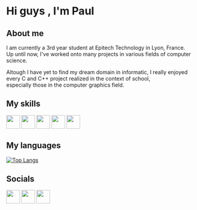 # Hi guys , I'm Paul

## About me

I am currently a 3rd year student at Epitech Technology in Lyon, France. \
Up until now, I've worked onto many projects in various fields of computer science.

Altough I have yet to find my dream domain in informatic, I really enjoyed every C and C++ project realized in the context of school, \
especially those in the computer graphics field.

## My skills

<p>
<img src="https://upload.wikimedia.org/wikipedia/commons/1/19/C_Logo.png" width="36"/>
<img src="https://upload.wikimedia.org/wikipedia/commons/1/18/ISO_C%2B%2B_Logo.svg" width="36">
<img src="https://clipart-library.com/images_k/python-logo-transparent/python-logo-transparent-5.png" width="36">
<img src="https://upload.wikimedia.org/wikipedia/commons/thumb/a/a0/SFML_Logo.svg/1200px-SFML_Logo.svg.png" width="36">
<img src="https://upload.wikimedia.org/wikipedia/commons/1/16/Simple_DirectMedia_Layer%2C_Logo.svg" width="36">
</p>

## My languages
[![Top Langs](https://github-readme-stats.vercel.app/api/top-langs/?username=501stEcho)](https://github.com/anuraghazra/github-readme-stats)

## Socials

<a href="https://www.linkedin.com/in/paul-laban/"><img src="https://upload.wikimedia.org/wikipedia/commons/thumb/8/81/LinkedIn_icon.svg/1200px-LinkedIn_icon.svg.png" width="36"></a>
<a href="mailto:plaban.pro@gmail.com"><img src="https://static.vecteezy.com/system/resources/previews/022/168/458/original/mail-icon-isolated-on-transparent-background-mail-transparency-logo-concept-free-png.png" width="36"></a>
<a href="https://discord.com/users/.plaban"><img src="https://upload.wikimedia.org/wikipedia/fr/thumb/4/4f/Discord_Logo_sans_texte.svg/1818px-Discord_Logo_sans_texte.svg.png" width="36"></a>
